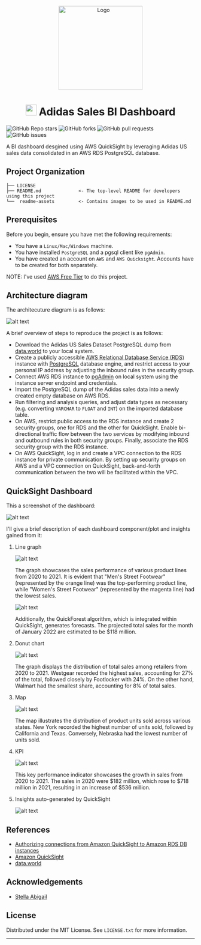 <!-- PROJECT LOGO -->
<br />
<div align="center">
  <a>
    <img src="readme-assets/DALL.E-panda-dashboard-2.png" width="224" height="224" alt="Logo">
  </a>

  <h1 align="center"><img src="readme-assets/computer-display-lineal.gif" width="29px"> Adidas Sales BI Dashboard</h1>
</div>

<img alt="GitHub Repo stars" src="https://img.shields.io/github/stars/himalayasharma/adidas-sales-dashboard?style=social"> <img alt="GitHub forks" src="https://img.shields.io/github/forks/himalayasharma/adidas-sales-dashboard?style=social"> <img alt="GitHub pull requests" src="https://img.shields.io/github/issues-pr/himalayasharma/adidas-sales-dashboard"> <img alt="GitHub issues" src="https://img.shields.io/github/issues-raw/himalayasharma/adidas-sales-dashboard">

A BI dashboard desgined using AWS QuickSight by leveraging Adidas US sales data consolidated in an AWS RDS PostgreSQL database.
 
Project Organization
------------

    ├── LICENSE                  
    ├── README.md              <- The top-level README for developers using this project
    └──  readme-assets         <- Contains images to be used in README.md

Prerequisites
------------
Before you begin, ensure you have met the following requirements:
* You have a `Linux/Mac/Windows` machine.
* You have installed `PostgreSQL` and a pgsql client like `pgAdmin`.
* You have created an account on `AWS` and `AWS Quicksight`. Accounts have to be created for both separately.

NOTE: I've used [AWS Free Tier](http://surl.li/epsmz) to do this project.

Architecture diagram
------------

The architecuture diagram is as follows:

![alt text](readme-assets/aws-architecture-diagram.png)

A brief overview of steps to reproduce the project is as follows:

- Download the Adidas US Sales Dataset PostgreSQL dump from [data.world](https://data.world/stellabigail/adidas-us-sales-datasets) to your local system.
- Create a publicly accessible [AWS Relational Database Service (RDS)](http://surl.li/epsnp) instance with [PostgreSQL](https://www.postgresql.org/) database engine, and restrict access to your personal IP address by adjusting the inbound rules in the security group.
- Connect AWS RDS instance to [pgAdmin](https://www.pgadmin.org/) on local system using the instance server endpoint and credentials.
- Import the PostgreSQL dump of the Adidas sales data into a newly created empty database on AWS RDS.
- Run filtering and analysis queries, and adjust data types as necessary (e.g. converting `VARCHAR` to `FLOAT` and `INT`) on the imported database table.
- On AWS, restrict public access to the RDS instance and create 2 security groups, one for RDS and the other for QuickSight. Enable bi-directional traffic flow between the two services by modifying inbound and outbound rules in both security groups. Finally, associate the RDS security group with the RDS instance.
- On AWS QuickSight, log in and create a VPC connection to the RDS instance for private communication. By setting up security groups on AWS and a VPC connection on QuickSight, back-and-forth communication between the two will be facilitated within the VPC.

QuickSight Dashboard
------------

This a screenshot of the dashboard:

![alt text](readme-assets/aws-quicksight-dashboard.png)

I'll give a brief description of each dashboard component/plot and insights gained from it:

1. Line graph

    ![alt text](readme-assets/qs-db-line-graph.png)

    The graph showcases the sales performance of various product lines from 2020 to 2021. It is evident that "Men's Street Footwear" (represented by the orange line) was the top-performing product line, while "Women's Street Footwear" (represented by the magenta line) had the lowest sales.

    ![alt text](readme-assets/qs-db-line-graph-1.png)

    Additionally, the QuickForest algorithm, which is integrated within QuickSight, generates forecasts. The projected total sales for the month of January 2022 are estimated to be $118 million.

2. Donut chart

    ![alt text](readme-assets/qs-db-donut-chart.png)

    The graph displays the distribution of total sales among retailers from 2020 to 2021. Westgear recorded the highest sales, accounting for 27% of the total, followed closely by Footlocker with 24%. On the other hand, Walmart had the smallest share, accounting for 8% of total sales.

3. Map

    ![alt text](readme-assets/qs-db-map.png)

    The map illustrates the distribution of product units sold across various states. New York recorded the highest number of units sold, followed by California and Texas. Conversely, Nebraska had the lowest number of units sold.

4. KPI

    ![alt text](readme-assets/qs-db-kpi.png)

    This key performance indicator showcases the growth in sales from 2020 to 2021. The sales in 2020 were $182 million, which rose to $718 million in 2021, resulting in an increase of $536 million.

5. Insights auto-generated by QuickSight

    ![alt text](readme-assets/qs-db-insights.png)

References
------------
* [Authorizing connections from Amazon QuickSight to Amazon RDS DB instances](https://docs.aws.amazon.com/quicksight/latest/user/enabling-access-rds.html)
* [Amazon QuickSight](https://www.youtube.com/@AmazonQuickSight)
* [data.world](https://data.world/)


Acknowledgements
------------
* [Stella Abigail](https://data.world/stellabigail/)


License
------------
Distributed under the MIT License. See `LICENSE.txt` for more information.

--------